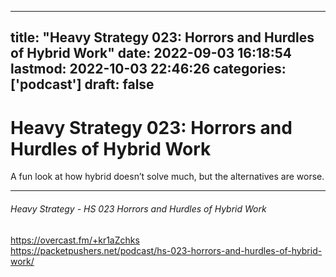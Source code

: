 
---
title: "Heavy Strategy 023: Horrors and Hurdles of Hybrid Work"
date: 2022-09-03 16:18:54
lastmod: 2022-10-03 22:46:26
categories: ['podcast']
draft: false
---


# Heavy Strategy 023: Horrors and Hurdles of Hybrid Work
A fun look at how hybrid doesn’t solve much, but the alternatives are worse.

---
###### Heavy Strategy - HS 023 Horrors and Hurdles of Hybrid Work

https://overcast.fm/+kr1aZchks  
https://packetpushers.net/podcast/hs-023-horrors-and-hurdles-of-hybrid-work/

<!-- #public #podcast -->

<!-- {BearID:0F0188D3-C006-40EA-AF89-5EB72B05C379-44228-00000A0A875BC251} -->
